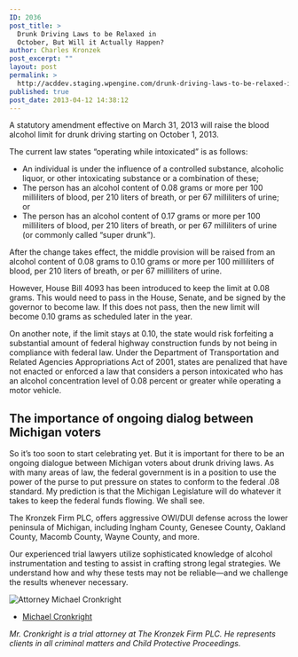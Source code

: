 ```yaml
---
ID: 2036
post_title: >
  Drunk Driving Laws to be Relaxed in
  October, But Will it Actually Happen?
author: Charles Kronzek
post_excerpt: ""
layout: post
permalink: >
  http://acddev.staging.wpengine.com/drunk-driving-laws-to-be-relaxed-in-october-but-will-it-actually-happen.html
published: true
post_date: 2013-04-12 14:38:12
---
```

A statutory amendment effective on March 31, 2013 will raise the blood alcohol limit for drunk driving starting on October 1, 2013. 

The current law states “operating while intoxicated” is as follows:

<ul><li>An individual is under the influence of a controlled substance, alcoholic liquor, or other intoxicating substance or a combination of these; </li>
<li>The person has an alcohol content of 0.08 grams or more per 100 milliliters of blood, per 210 liters of breath, or per 67 milliliters of urine; or</li>
<li>The person has an alcohol content of 0.17 grams or more per 100 milliliters of blood, per 210 liters of breath, or per 67 milliliters of urine (or commonly called “super drunk”). </li></ul>

After the change takes effect, the middle provision will be raised from an alcohol content of 0.08 grams to 0.10 grams or more per 100 milliliters of blood, per 210 liters of breath, or per 67 milliliters of urine.

However, House Bill 4093 has been introduced to keep the limit at 0.08 grams. This would need to pass in the House, Senate, and be signed by the governor to become law. If this does not pass, then the new limit will become 0.10 grams as scheduled later in the year. 

On another note, if the limit stays at 0.10, the state would risk forfeiting a substantial amount of federal highway construction funds by not being in compliance with federal law. Under the Department of Transportation and Related Agencies Appropriations Act of 2001, states are penalized that have not enacted or enforced a law that considers a person intoxicated who has an alcohol concentration level of 0.08 percent or greater while operating a motor vehicle. 

<h2>The importance of ongoing dialog between Michigan voters</h2>

So it’s too soon to start celebrating yet. But it is important for there to be an ongoing dialogue between Michigan voters about drunk driving laws. As with many areas of law, the federal government is in a position to use the power of the purse to put pressure on states to conform to the federal .08 standard.  My prediction is that the Michigan Legislature will do whatever it takes to keep the federal funds flowing.  We shall see.

The Kronzek Firm PLC, offers aggressive OWI/DUI defense across the lower peninsula of Michigan, including Ingham County, Genesee County, Oakland County, Macomb County, Wayne County, and more.

Our experienced trial lawyers utilize sophisticated knowledge of alcohol instrumentation and testing to assist in crafting strong legal strategies. We understand how and why these tests may not be reliable—and we challenge the results whenever necessary. 

<img src="http://acddev.staging.wpengine.com/images/Cronkright.png" alt="Attorney Michael Cronkright" />

- <a href="http://acddev.staging.wpengine.com/Trial-Attorneys.html#1">Michael Cronkright</a>

<em>Mr. Cronkright is a trial attorney at The Kronzek Firm PLC. He represents clients in all criminal matters and Child Protective Proceedings.</em>